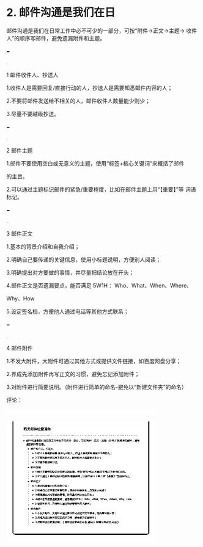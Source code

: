 # 2\. 邮件沟通是我们在日

邮件沟通是我们在日常工作中必不可少的一部分，可按“附件→正文→主题→ 收件人”的顺序写邮件，避免遗漏附件和主题。

![image](img/Image_001.png)

![image](img/Image_002.png)

1 邮件收件人、抄送人

1.收件人是需要回复/直接行动的人，抄送人是需要知悉邮件内容的人；

2.不要将邮件发送给不相关的人，邮件收件人数量能少则少；

3.尽量不要越级抄送。

![image](img/Image_003.png)

![image](img/Image_004.png)

2 邮件主题

1.邮件不要使用空白或无意义的主题，使用“标签+核心关键词”来概括了邮件

的主旨。

2.可以通过主题标记邮件的紧急/重要程度，比如在邮件主题上用“【重要】”等 词语标记。

![image](img/Image_005.png)

![image](img/Image_006.png)

3 邮件正文

1.基本的背景介绍和自我介绍；

2.明确自己要传递的关键信息，使用小标题说明，方便别人阅读；

3.明确提出对方要做的事情，并尽量把结论放在开头；

4.邮件正文是否遗漏要点，能否满足 5W1H： Who、What、When、Where、

Why、How

5.设定签名档，方便他人通过电话等其他方式联系；

![image](img/Image_007.png)

![image](img/Image_008.png)

4 邮件附件

1.不发大附件，大附件可通过其他方式或提供文件链接，如百度网盘分享；

2.养成先添加附件再写正文的习惯，避免忘记添加附件；

3.对附件进行简要说明。（附件进行简单的命名-避免以“新建文件夹”的命名）

评论：

![image](img/Image_009.png)

![image](img/Image_010.png)